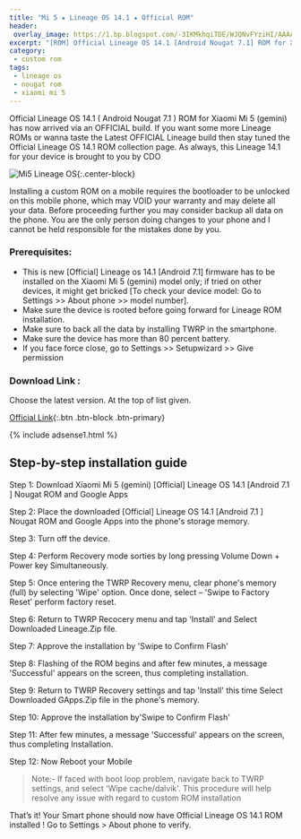 ```yaml
---
title: "Mi 5 ★ Lineage OS 14.1 ★ Official ROM"
header:
 overlay_image: https://1.bp.blogspot.com/-3IKMkhqiTDE/WJQNvFYziHI/AAAAAAAACPE/Q8p-4mNTYKUjssWQP8a1mcbsKBmiBjLsACLcB/s600/Xiaomi-Mi5.jpg
excerpt: "[ROM] Official Lineage OS 14.1 [Android Nougat 7.1] ROM for Xiaomi Mi 5"
category: 
 - custom rom
tags: 
 - lineage os
 - nougat rom
 - xiaomi mi 5
---
```

Official Lineage OS 14.1 ( Android Nougat 7.1 ) ROM for Xiaomi Mi 5 (gemini) has now arrived via an OFFICIAL build. If you want some more Lineage ROMs or wanna taste the Latest OFFICIAL Lineage build then stay tuned the Official Lineage OS 14.1 ROM collection page. As always, this Lineage 14.1 for your device is brought to you by CDO

![Mi5 Lineage OS](https://1.bp.blogspot.com/-3IKMkhqiTDE/WJQNvFYziHI/AAAAAAAACPE/Q8p-4mNTYKUjssWQP8a1mcbsKBmiBjLsACLcB/s600/Xiaomi-Mi5.jpg){:.center-block}

Installing a custom ROM on a mobile requires the bootloader to be unlocked on this mobile phone, which may VOID your warranty and may delete all your data. Before proceeding further you may consider backup all data on the phone. You are the only person doing changes to your phone and I cannot be held responsible for the mistakes done by you.

### Prerequisites:

- This is new [Official] Lineage os 14.1 [Android 7.1] firmware has to be installed on the Xiaomi Mi 5 (gemini) model only; if tried on other devices, it might get bricked [To check your device model: Go to Settings >> About phone >> model number].
- Make sure the device is rooted before going forward for Lineage ROM installation.
- Make sure to back all the data by installing TWRP in the smartphone.
- Make sure the device has more than 80 percent battery.
- If you face force close, go to Settings >> Setupwizard >> Give permission

### Download Link :

Choose the latest version. At the top of list given.

[Official Link](https://download.lineageos.org/gemini){:.btn .btn-block .btn-primary}

{% include adsense1.html %}

## Step-by-step installation guide

Step 1: Download Xiaomi Mi 5 (gemini) [Official] Lineage OS 14.1 [Android 7.1 ] Nougat  ROM and Google Apps

Step 2: Place the downloaded  [Official] Lineage OS 14.1 [Android 7.1 ] Nougat  ROM and Google Apps into the phone's storage memory.

Step 3: Turn off the device.

Step 4: Perform Recovery mode sorties by long pressing Volume Down + Power key Simultaneously.

Step 5: Once entering the TWRP Recovery menu, clear phone's memory (full) by selecting 'Wipe' option. Once done, select – 'Swipe to Factory Reset' perform factory reset.

Step 6: Return to TWRP Recocery menu and tap 'Install' and Select Downloaded Lineage.Zip file.

Step 7: Approve the installation by 'Swipe to Confirm Flash'

Step 8: Flashing of the ROM begins and after few minutes, a message 'Successful' appears on the screen, thus completing installation.

Step 9: Return to TWRP Recovery settings and tap 'Install' this time Select Downloaded GApps.Zip file in the phone's memory.

Step 10: Approve the installation by'Swipe to Confirm Flash'

Step 11: After few minutes, a message 'Successful' appears on the screen, thus completing Installation.

Step 12: Now Reboot your Mobile


> Note:- If faced with boot loop problem, navigate back to TWRP settings, and select 'Wipe cache/dalvik'. This procedure will help resolve any issue with regard to custom ROM installation

That’s it! Your Smart phone should now have Official Lineage OS 14.1 ROM installed ! Go to Settings > About phone to verify.
